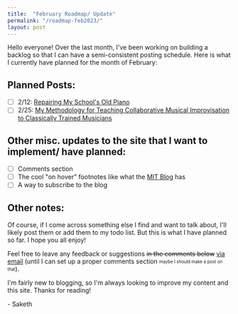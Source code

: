 ```yaml
---
title:  "February Roadmap/ Update"
permalink: "/roadmap-feb2023/"
layout: post
---
```


Hello everyone! Over the last month, I've been working on building a backlog so that I can have a semi-consistent posting schedule. Here is what I currently have planned for the month of February:


## Planned Posts:

- [ ] 2/12: <a href="javascript:alert('Post will be published on 2/12/23')">Repairing My School's Old Piano</a>
- [ ] 2/25: <a href="javascript:alert('Post will be published on 2/25/23')">My Methodology for Teaching Collaborative Musical Improvisation to Classically Trained Musicians</a>

## Other misc. updates to the site that I want to implement/ have planned:

- [ ] Comments section
- [ ] The cool "on hover" footnotes like what the [MIT Blog](https://mitadmissions.org/blogs/entry/we-are-reinstating-our-sat-act-requirement-for-future-admissions-cycles/) has
- [ ] A way to subscribe to the blog

## Other notes:

Of course, if I come across something else I find and want to talk about, I'll likely post them or add them to my todo list. But this is what I have planned so far. I hope you all enjoy!

Feel free to leave any feedback or suggestions ~~in the comments below~~ [via email](mailto:yssaketh@gmail.com) (until I can set up a proper comments section <sub><sup>maybe I should make a post on that</sup></sub>).

I'm fairly new to blogging, so I'm always looking to improve my content and this site. Thanks for reading!

\- Saketh
